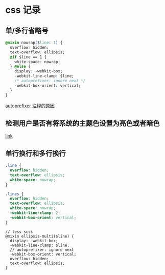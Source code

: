 # css 记录

## 单/多行省略号

```css
@mixin nowrap($line: 1) {
  overflow: hidden;
  text-overflow: ellipsis;
  @if $line == 1 {
    white-space: nowrap;
  } @else {
    display: -webkit-box;
    -webkit-line-clamp: $line;
    /* autoprefixer: ignore next */
    -webkit-box-orient: vertical;
  }
}
```

[autoprefixer 注释的原因](https://github.com/xinconan/blog/issues/18)

## 检测用户是否有将系统的主题色设置为亮色或者暗色

[link](https://developer.mozilla.org/zh-CN/docs/Web/CSS/@media/prefers-color-scheme)

## 单行换行和多行换行

```css
.line {
  overflow: hidden;
  text-overflow: ellipsis;
  white-space: nowrap;
}

.lines {
  overflow: hidden;
  text-overflow: ellipsis;
  white-space: nowrap;
  -webkit-line-clamp: 2;
  -webkit-box-orient: vertical;
}
```

```less
// less scss
@mixin ellipsis-multi($line) {
  display: -webkit-box;
  -webkit-line-clamp: $line;
  // autoprefixer: ignore next
  -webkit-box-orient: vertical;
  overflow: hidden;
  text-overflow: ellipsis;
}
```
